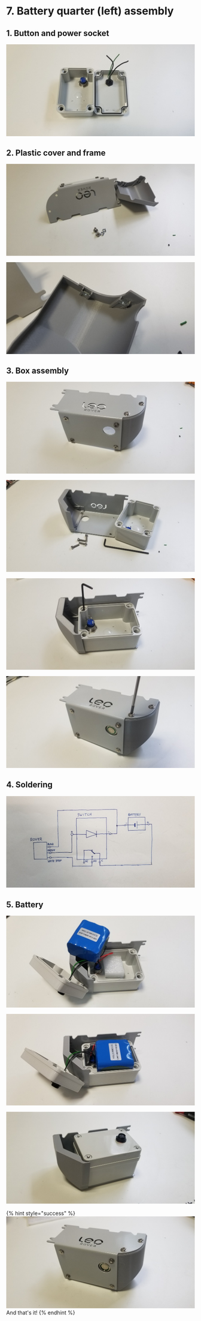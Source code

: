 # 7. Battery quarter \(left\) assembly

## 1. Button and power socket

![1. At first mount button and 3pin socket. Remember about orings.](../.gitbook/assets/20190731-160411.jpg)

## 2. Plastic cover and frame

![2. Next step is to assemble 3D part with metal part.](../.gitbook/assets/20190731-161151.jpg)

![3. Mount square nuts into 3D printed part.](../.gitbook/assets/20190731-161219.jpg)

## 3. Box assembly

![4. Assemble with torx bolts but don&apos;t tighten them.](../.gitbook/assets/20190731-161312.jpg)

![5. Take bottom of battery box and M4x16 bolts.](../.gitbook/assets/20190731-161438.jpg)

![6. Assemble everything together - center button with hole in the metal part.](../.gitbook/assets/20190731-161648.jpg)

![7. Tighten torx bolts.](../.gitbook/assets/20190731-161708.jpg)

## 4. Soldering

![8. Solder everything according to the scheme. Both black cables \(from battery and socket\) should be soldered together to the \(-\) pin in the button.](../.gitbook/assets/20190731-160522.jpg)

## 5. Battery

![9. Put distance sponge at the bottom of battery box.](../.gitbook/assets/20190731-162844.jpg)

![10. Insert battery.](../.gitbook/assets/20190731-162905.jpg)

![11. Close the cover with plastic screws.](../.gitbook/assets/20190731-163223.jpg)

{% hint style="success" %}
![12. And that&apos;s it!](../.gitbook/assets/20190731-163232.jpg)And that's it!
{% endhint %}

